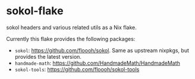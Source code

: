 # sokol-flake

sokol headers and various related utils as a Nix flake.

Currently this flake provides the following packages:

- `sokol`:  https://github.com/floooh/sokol. Same as upstream nixpkgs, but provides the latest version.
- `handmade-math`: https://github.com/HandmadeMath/HandmadeMath
- `sokol-tools`: https://github.com/floooh/sokol-tools
